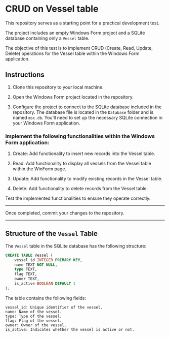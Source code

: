 # CRUD on Vessel table

This repository serves as a starting point for a practical development test. 

The project includes an empty Windows Form project and a SQLite database containing only a `Vessel` table. 

The objective of this test is to implement CRUD (Create, Read, Update, Delete) operations for the Vessel table within the Windows Form application.

## Instructions

1. Clone this repository to your local machine.

2. Open the Windows Form project located in the repository.

3. Configure the project to connect to the SQLite database included in the repository. The database file is located in the `Database` folder and is named `msc.db`. You'll need to set up the necessary SQLite connection in your Windows Form application.

### Implement the following functionalities within the Windows Form application:

1. Create: Add functionality to insert new records into the Vessel table.

2. Read: Add functionality to display all vessels from the Vessel table within the WinForm page.

3. Update: Add functionality to modify existing records in the Vessel table.

4. Delete: Add functionality to delete records from the Vessel table.

Test the implemented functionalities to ensure they operate correctly.

--- 

Once completed, commit your changes to the repository.

--- 

## Structure of the `Vessel` Table
The `Vessel` table in the SQLite database has the following structure:

```sql
CREATE TABLE Vessel (
    vessel_id INTEGER PRIMARY KEY,
    name TEXT NOT NULL,
    type TEXT,
    flag TEXT,
    owner TEXT,
    is_active BOOLEAN DEFAULT 1
);
```
The table contains the following fields:
```
vessel_id: Unique identifier of the vessel.
name: Name of the vessel.
type: Type of the vessel.
flag: Flag of the vessel.
owner: Owner of the vessel.
is_active: Indicates whether the vessel is active or not.
```

